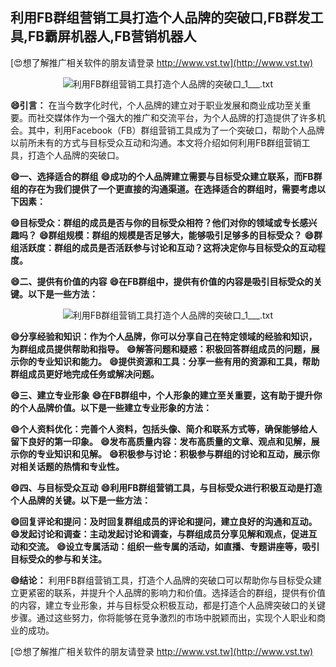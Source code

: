 ## **利用FB群组营销工具打造个人品牌的突破口,FB群发工具,FB霸屏机器人,FB营销机器人**

[😍想了解推广相关软件的朋友请登录 http://www.vst.tw](http://www.vst.tw)

 <center><img src="https://vst.tw/MP4/tuiguang/png/6.png" alt="利用FB群组营销工具打造个人品牌的突破口_1___.txt"></center>

**😄引言：**
在当今数字化时代，个人品牌的建立对于职业发展和商业成功至关重要。而社交媒体作为一个强大的推广和交流平台，为个人品牌的打造提供了许多机会。其中，利用Facebook（FB）群组营销工具成为了一个突破口，帮助个人品牌以前所未有的方式与目标受众互动和沟通。本文将介绍如何利用FB群组营销工具，打造个人品牌的突破口。

**😄一、选择适合的群组**
**😄成功的个人品牌建立需要与目标受众建立联系，而FB群组的存在为我们提供了一个更直接的沟通渠道。在选择适合的群组时，需要考虑以下因素：**

**😄目标受众：群组的成员是否与你的目标受众相符？他们对你的领域或专长感兴趣吗？**
**😄群组规模：群组的规模是否足够大，能够吸引足够多的目标受众？**
**😄群组活跃度：群组的成员是否活跃参与讨论和互动？这将决定你与目标受众的互动程度。**

**😄二、提供有价值的内容**
**😄在FB群组中，提供有价值的内容是吸引目标受众的关键。以下是一些方法：**

 <center><img src="https://vst.tw/MP4/tuiguang/png/4.png" alt="利用FB群组营销工具打造个人品牌的突破口_1___.txt"></center>

**😄分享经验和知识：作为个人品牌，你可以分享自己在特定领域的经验和知识，为群组成员提供帮助和指导。**
**😄解答问题和疑惑：积极回答群组成员的问题，展示你的专业知识和能力。**
**😄提供资源和工具：分享一些有用的资源和工具，帮助群组成员更好地完成任务或解决问题。**

**😄三、建立专业形象**
**😄在FB群组中，个人形象的建立至关重要，这有助于提升你的个人品牌价值。以下是一些建立专业形象的方法：**

**😄个人资料优化：完善个人资料，包括头像、简介和联系方式等，确保能够给人留下良好的第一印象。**
**😄发布高质量内容：发布高质量的文章、观点和见解，展示你的专业知识和见解。**
**😄积极参与讨论：积极参与群组的讨论和互动，展示你对相关话题的热情和专业性。**

**😄四、与目标受众互动**
**😄利用FB群组营销工具，与目标受众进行积极互动是打造个人品牌的关键。以下是一些方法：**

**😄回复评论和提问：及时回复群组成员的评论和提问，建立良好的沟通和互动。**
**😄发起讨论和调查：主动发起讨论和调查，与群组成员分享见解和观点，促进互动和交流。**
**😄设立专属活动：组织一些专属的活动，如直播、专题讲座等，吸引目标受众的参与和关注。**

**😄结论：**
利用FB群组营销工具，打造个人品牌的突破口可以帮助你与目标受众建立更紧密的联系，并提升个人品牌的影响力和价值。选择适合的群组，提供有价值的内容，建立专业形象，并与目标受众积极互动，都是打造个人品牌突破口的关键步骤。通过这些努力，你将能够在竞争激烈的市场中脱颖而出，实现个人职业和商业的成功。

[😍想了解推广相关软件的朋友请登录 http://www.vst.tw](http://www.vst.tw)



